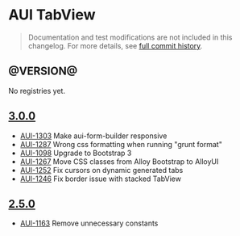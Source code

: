 # AUI TabView

> Documentation and test modifications are not included in this changelog. For more details, see [full commit history](https://github.com/liferay/alloy-ui/commits/master/src/aui-tabview).

## @VERSION@

No registries yet.

## [3.0.0](https://github.com/liferay/alloy-ui/releases/tag/3.0.0)

* [AUI-1303](https://issues.liferay.com/browse/AUI-1303) Make aui-form-builder responsive
* [AUI-1287](https://issues.liferay.com/browse/AUI-1287) Wrong css formatting when running "grunt format"
* [AUI-1098](https://issues.liferay.com/browse/AUI-1098) Upgrade to Bootstrap 3
* [AUI-1267](https://issues.liferay.com/browse/AUI-1267) Move CSS classes from Alloy Bootstrap to AlloyUI
* [AUI-1252](https://issues.liferay.com/browse/AUI-1252) Fix cursors on dynamic generated tabs
* [AUI-1246](https://issues.liferay.com/browse/AUI-1246) Fix border issue with stacked TabView

## [2.5.0](https://github.com/liferay/alloy-ui/releases/tag/2.5.0)

* [AUI-1163](https://issues.liferay.com/browse/AUI-1163) Remove unnecessary constants